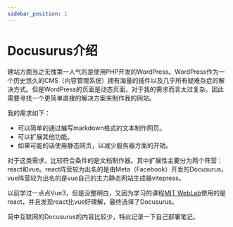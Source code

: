 ```yaml
---
sidebar_position: 1
---
```


# Docusurus介绍

建站方面当之无愧第一人气的是使用PHP开发的WordPress。WordPress作为一个历史悠久的CMS（内容管理系统）拥有海量的插件以及几乎所有疑难杂症的解决方式。但是WordPress的页面是动态页面，对于我的需求而言太过复杂。因此需要寻找一个更简单直接的解决方案来制作我的网站。

我的需求如下：
- 可以简单的通过编写markdown格式的文本制作网页。
- 可以扩展其他功能。
- 如果可能的话使用静态网页，以减少服务器方面的开销。

对于这类需求，比较符合条件的是文档制作器。其中扩展性主要分为两个阵营：react和vue。react阵营较为出名的是由Meta（Facebook）开发的Docusurus，vue阵营较为出名的是vue自己的主力静态网站生成器vitepress。

以前学过一点点Vue3，但是没整明白，又因为学习的课程[MIT WebLab](https://weblab.mit.edu/)使用的是react，并且发现react比vue好理解，最终选择了Docusurus。

简中互联网的Docusurus的内容比较少，特此记录一下自己部署笔记。